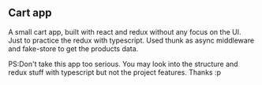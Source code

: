 ## Cart app

A small cart app, built with react and redux without any focus on the UI. Just to practice the redux with
typescript. Used thunk as async middleware and fake-store to get the products data.

PS:Don't take this app too serious. You may look into the structure and redux stuff with typescript but not the project features. Thanks :p
